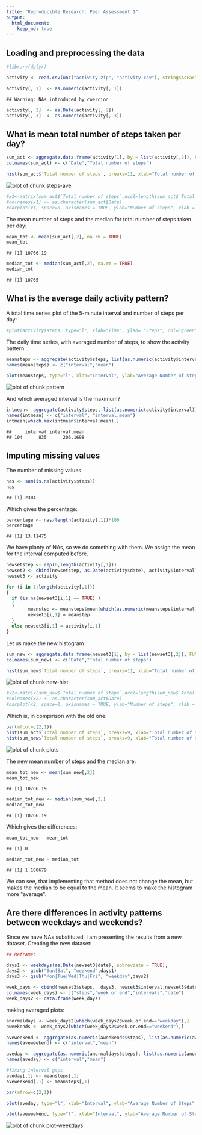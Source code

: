 ```yaml
---
title: "Reproducible Research: Peer Assessment 1"
output: 
  html_document:
    keep_md: true
---
```



## Loading and preprocessing the data




```r
#library(dplyr)

activity <- read.csv(unz("activity.zip", "activity.csv"), stringsAsFactors=FALSE,na.strings="Not Available",header = TRUE, fill = TRUE, sep = ",")

activity[, 1]  <- as.numeric(activity[, 1])
```

```
## Warning: NAs introduced by coercion
```

```r
activity[, 2]  <- as.Date(activity[, 2])
activity[, 3]  <- as.numeric(activity[, 3])
```

## What is mean total number of steps taken per day?


```r
sum_act <- aggregate.data.frame(activity[1], by = list(activity[,2]), FUN=sum)
colnames(sum_act) <- c("Date","Total number of steps")

hist(sum_act$`Total number of steps`, breaks=11, xlab="Total number of steps", ylab="counts", main="Histogram of total number of steps taken each day")
```

![plot of chunk steps-ave](figure/steps-ave-1.png)

```r
#x1<-matrix(sum_act$`Total number of steps`,ncol=length(sum_act$`Total number of steps`),nrow=1)
#colnames(x1) <- as.character(sum_act$Date)
#barplot(x1, space=0, axisnames = TRUE, ylab="Number of steps", xlab = "Following day")
```


The mean number of steps and the median for total number of steps taken per day:


```r
mean_tot <- mean(sum_act[,2], na.rm = TRUE)
mean_tot
```

```
## [1] 10766.19
```

```r
median_tot <- median(sum_act[,2], na.rm = TRUE)
median_tot
```

```
## [1] 10765
```


## What is the average daily activity pattern?

A total time series plot of the 5-minute interval and number of steps per day:

```r
#plot(activity$steps, type="l", xlab="Time", ylab= "Steps", col="green" , lwd=1)
```


The daily time series, with averaged number of steps, to show the activity pattern:


```r
meansteps <- aggregate(activity$steps, list(as.numeric(activity$interval)), FUN="mean", na.rm = TRUE)
names(meansteps) <- c("interval","mean")

plot(meansteps, type="l", xlab="Interval", ylab="Average Number of Steps", main="Daily Steps Taken on Average, by Interval", col="green" , lwd=1)
```

![plot of chunk pattern](figure/pattern-1.png)

And which averaged interval is the maximum?

```r
intmean<- aggregate(activity$steps, list(as.numeric(activity$interval)), data=activity, FUN =mean, na.rm=TRUE)
names(intmean) <- c("interval", "interval.mean")
intmean[which.max(intmean$interval.mean),]
```

```
##     interval interval.mean
## 104      835      206.1698
```

## Imputing missing values

The number of missing values

```r
nas <- sum(is.na(activity$steps))
nas
```

```
## [1] 2304
```

Which gives the percentage:

```r
percentage <- nas/length(activity[,1])*100
percentage
```

```
## [1] 13.11475
```

We have planty of NAs, so we do something with them. We assign the mean for the interval computed before.


```r
newsetstep <- rep(0,length(activity[,1]))
newset2 <- cbind(newsetstep, as.Date(activity$date), activity$interval)
newset3 <- activity

for (i in 1:length(activity[,1]))
{
  if (is.na(newset3[i,1] == TRUE) )
  {
        meanstep <- meansteps$mean[which(as.numeric(meansteps$interval) == as.numeric(newset3[i,3]))]
        newset3[i,1] = meanstep
  }
  else newset3[i,1] = activity[i,1]
}
```

Let us make the new histogram

```r
sum_new <- aggregate.data.frame(newset3[1], by = list(newset3[,2]), FUN=sum, na.rm=TRUE)
colnames(sum_new) <- c("Date","Total number of steps")

hist(sum_new$`Total number of steps`, breaks=11, xlab="Total number of steps", ylab="counts", main="Histogram of total number of steps taken each day")
```

![plot of chunk new-hist](figure/new-hist-1.png)

```r
#x2<-matrix(sum_new$`Total number of steps`,ncol=length(sum_new$`Total number of steps`),nrow=1)
#colnames(x2) <- as.character(sum_act$Date)
#barplot(x2, space=0, axisnames = TRUE, ylab="Number of steps", xlab = "Following day")
```

Which is, in compirison with the old one:


```r
par(mfcol=c(2,1))
hist(sum_act$`Total number of steps`, breaks=9, xlab="Total number of steps", ylab="counts", main="Histogram of total number of steps taken each day with NA")
hist(sum_new$`Total number of steps`, breaks=9, xlab="Total number of steps", ylab="counts", main="Histogram of total number of steps taken each day without NA")
```

![plot of chunk plots](figure/plots-1.png)

The new mean number of steps and the median are:


```r
mean_tot_new <- mean(sum_new[,2])
mean_tot_new
```

```
## [1] 10766.19
```

```r
median_tot_new <- median(sum_new[,2])
median_tot_new
```

```
## [1] 10766.19
```

Which gives the differences:

```r
mean_tot_new - mean_tot
```

```
## [1] 0
```

```r
median_tot_new - median_tot
```

```
## [1] 1.188679
```

We can see, that implementing that method does not change the mean, but makes the median to be equal to the mean. It seems to make the histogram more "average". 

## Are there differences in activity patterns between weekdays and weekends?

Since we have NAs substituted, I am presenting the results from a new dataset. Creating the new dataset:

```r
## Reframe:

days1 <- weekdays(as.Date(newset3$date), abbreviate = TRUE);
days2 <- gsub("Sun|Sat", "weekend",days1)
days3 <- gsub("Mon|Tue|Wed|Thu|Fri", "weekday",days2)

week_days <- cbind(newset3$steps,  days3, newset3$interval,newset3$date)
colnames(week_days) <- c("steps","week or end","intervals","date")
week_days2 <- data.frame(week_days)
```


making averaged plots:

```r
anormaldays <- week_days2[which(week_days2$week.or.end=="weekday"),]
aweekends <- week_days2[which(week_days2$week.or.end=="weekend"),]

aveweekend <- aggregate(as.numeric(aweekends$steps), list(as.numeric(aweekends$intervals)), FUN="mean", na.rm = TRUE)
names(aveweekend) <- c("interval","mean")

aveday <- aggregate(as.numeric(anormaldays$steps), list(as.numeric(anormaldays$intervals)), FUN="mean", na.rm = TRUE)
names(aveday) <- c("interval","mean")

#fixing interval gaps
aveday[,1] <- meansteps[,1]
aveweekend[,1] <- meansteps[,1]
```



```r
par(mfrow=c(2,1)) 

plot(aveday, type="l", xlab="Interval", ylab="Average Number of Steps", main="Daily steps Taken on Average, weekends", col="green" , lwd=1)

plot(aveweekend, type="l", xlab="Interval", ylab="Average Number of Steps", main="Daily steps Taken on Average, weekdays", col="green" , lwd=1)
```

![plot of chunk plot-weekdays](figure/plot-weekdays-1.png)


